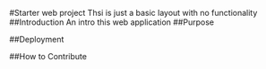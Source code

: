 #Starter web project
Thsi is just a basic layout with no functionality
##Introduction 
An intro this web application
##Purpose

##Deployment



##How to Contribute